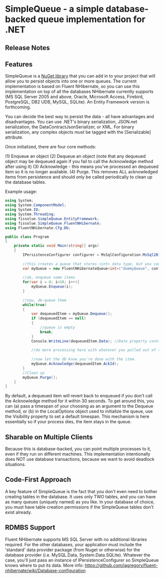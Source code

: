 SimpleQueue - a simple database-backed queue implementation for .NET
========================================


Release Notes
-------------




Features
--------
SimpleQueue is a [NuGet library](https://www.nuget.org/packages/fissolue.SimpleQueue/) that you can add in to your project that will allow you to persist objects into one or more queues.  The current implementation is based on Fluent NHibernate, so you can use this implementation on top of all the databases NHibernate currently supports (MS SQL Server 2005 and above, Oracle, Microsoft Access, Firebird, PostgreSQL, DB2 UDB, MySQL, SQLite).  An Entity Framework version is forthcoming.

You can decide the best way to persist the data - all have advantages and disadvantages.  You can use .NET's binary serialization, JSON.net serialization, the DataContractJsonSerializer, or XML.  For binary serialization, any complex objects must be tagged with the [Serializable] attribute.

Once initialized, there are four core methods:

(1) Enqueue an object
(2) Dequeue an object (note that any dequeued object may be dequeued again if you fail to call the Acknowledge method after using it)
(3) Acknowledge - this means you've processed an dequeued item so it is no longer available.
(4) Purge.  This removes ALL acknowledged items from persistence and should only be called periodically to clean up the database tables.

Example usage:

```csharp
using System;
using System.ComponentModel;
using System.IO;
using System.Threading;
using fissolue.SimpleQueue.EntityFramework;
using fissolue.SimpleQueue.FluentNHibernate;
using FluentNHibernate.Cfg.Db;

public class Program
{
    private static void Main(string[] args)
    {
	    IPersistenceConfigurer configurer = MsSqlConfiguration.MsSql2012.ConnectionString("Server=myServerAddress;Database=myDataBase;User Id=myUsername;Password=myPassword;");
		
		//this creates a queue that stores <int> data type, but you could replace it with anything that will serialize. 
		var myQueue = new FluentNHibernateQueue<int>("dummyQueue", configurer, true, new LocalOptions<int> {SerializationType = SerializationTypeEnum.NewtonsoftJson});
		
		//ok, enqueue some items
		for(var i = 0; i<10; i++){
			myQueue.Enqueue(i);
		}
		
		//now, de-queue them
		while(true)
		{
		    var dequeuedItem = myQueue.Dequeue();
			if (dequeuedItem == null)
			{
				//queue is empty
				break;
			}
			Console.WriteLine(dequeuedItem.Data); //Data property contains the values
			
			//do more processing here with whatever you pulled out of the queue
			
			//now let the db know you're done with the item.
			myQueue.Acknowledge(dequeuedItem.AckId);
		}
		//Clean up
		myQueue.Purge();
	}
}            
```

By default, a dequeued item will revert back to enqueued if you don't call the Acknowledge method for it within 30 seconds.  To get around this, you can (a) pass a timespan of your choosing as an argument to the Dequeue method, or (b) in the LocalOptions object used to initialize the queue, use the Visibility property to set a default timespan.  This mechanism is here essentially so if your process dies, the item stays in the queue.

Sharable on Multiple Clients
----------------------------
Because this is database-backed, you can point multiple processes to it, even if they run on different machines.  This implementation intentionally does NOT use database transactions, because we want to avoid deadlock situations.

Code-First Approach
-------------------
A key feature of SimpleQueue is the fact that you don't even need to bother creating tables in the database.  It uses only TWO tables, and you can have as many queues (uniquely named) as you like.  In your database of choice, you must have table creation permissions if the SimpleQueue tables don't exist already.

RDMBS Support
-------------
Fluent NHibernate supports MS SQL Server with no additional libraries required.  For the other databases, your application must include the 'standard' data provider package (from Nuget or otherwise) for the database provider (i.e. MySQL.Data, System.Data.SQLite).  Whatever the case, you'll just pass an instance of IPersistenceConfigurer so SimpleQueue knows where to put its data.  More info: https://github.com/jagregory/fluent-nhibernate/wiki/Database-configuration
